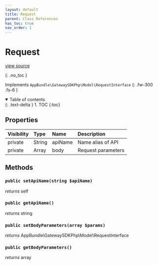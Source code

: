 ```yaml
---
layout: default
title: Request
parent: Class References
has_toc: true
nav_order: 1
---
```


# Request
[view source](https://github.com/Mark-Sign/gateway-sdk-php/blob/master/src/Model/Request.php)

{: .no_toc }

Implements `AppBundle\GatewaySDKPhp\Model\RequestInterface`
{: .fw-300 .fs-6 }

<details open markdown="block">
  <summary>
    Table of contents
  </summary>
  {: .text-delta }
1. TOC
{:toc}
</details>

## Properties

| Visibility | Type | Name | Description |
| :--- | :--- | :--- | :--- |
| private | String | apiName | Name alias of API |
| private | Array | body | Request parameters |


## Methods

### `public setApiName(string $apiName)`

*returns* self


### `public getApiName()`

*returns* string


### `public setBodyParameters(array $params)`

*returns* AppBundle\GatewaySDKPhp\Model\RequestInterface


### `public getBodyParameters()`

*returns* array


